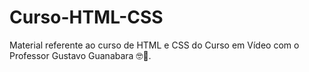 # Curso-HTML-CSS

Material referente ao curso de HTML e CSS do Curso em Vídeo com o Professor Gustavo Guanabara 🤓🖖.
